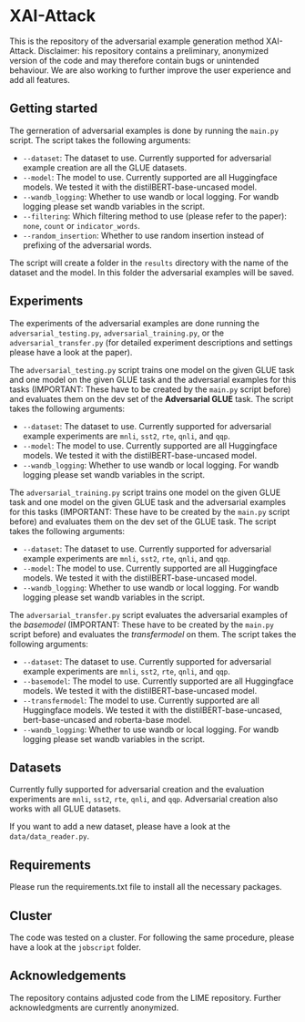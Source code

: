 # XAI-Attack

This is the repository of the adversarial example generation method XAI-Attack.
Disclaimer: his repository contains a preliminary, anonymized version of the code and may therefore contain bugs or unintended behaviour. We are also working to further improve the user experience and add all features.


## Getting started
The gerneration of adversarial examples is done by running the `main.py` script. The script takes the following arguments:
- `--dataset`: The dataset to use. Currently supported for adversarial example creation are all the GLUE datasets.
- `--model`: The model to use. Currently supported are all Huggingface models. We tested it with the distilBERT-base-uncased model.
- `--wandb_logging`: Whether to use wandb or local logging. For wandb logging please set wandb variables in the script.
- `--filtering`: Which filtering method to use (please refer to the paper): `none`, `count` or `indicator_words`.
- `--random_insertion`: Whether to use random insertion instead of prefixing of the adversarial words.

The script will create a folder in the `results` directory with the name of the dataset and the model. In this folder the adversarial examples will be saved.


## Experiments
The experiments of the adversarial examples are done running the `adversarial_testing.py`, `adversarial_training.py`, or the `adversarial_transfer.py` (for detailed experiment descriptions and settings please have a look at the paper).


The `adversarial_testing.py` script trains one model on the given GLUE task and one model on the given GLUE task and the adversarial examples for this tasks (IMPORTANT: These have to be created by the `main.py` script before) and evaluates them on the dev set of the __Adversarial GLUE__ task. The script takes the following arguments:
- `--dataset`: The dataset to use. Currently supported for adversarial example experiments are `mnli`, `sst2`, `rte`, `qnli`, and `qqp`.
- `--model`: The model to use. Currently supported are all Huggingface models. We tested it with the distilBERT-base-uncased model.
- `--wandb_logging`: Whether to use wandb or local logging. For wandb logging please set wandb variables in the script.

The `adversarial_training.py` script trains one model on the given GLUE task and one model on the given GLUE task and the adversarial examples for this tasks (IMPORTANT: These have to be created by the `main.py` script before) and evaluates them on the dev set of the GLUE task. The script takes the following arguments:
- `--dataset`: The dataset to use. Currently supported for adversarial example experiments are `mnli`, `sst2`, `rte`, `qnli`, and `qqp`.
- `--model`: The model to use. Currently supported are all Huggingface models. We tested it with the distilBERT-base-uncased model.
- `--wandb_logging`: Whether to use wandb or local logging. For wandb logging please set wandb variables in the script.

The `adversarial_transfer.py` script evaluates the adversarial examples of the *basemodel* (IMPORTANT: These have to be created by the `main.py` script before) and evaluates the *transfermodel* on them. The script takes the following arguments:
- `--dataset`: The dataset to use. Currently supported for adversarial example experiments are `mnli`, `sst2`, `rte`, `qnli`, and `qqp`.
- `--basemodel`: The model to use. Currently supported are all Huggingface models. We tested it with the distilBERT-base-uncased model.
- `--transfermodel`: The model to use. Currently supported are all Huggingface models. We tested it with the distilBERT-base-uncased, bert-base-uncased and roberta-base model.
- `--wandb_logging`: Whether to use wandb or local logging. For wandb logging please set wandb variables in the script.


## Datasets

Currently fully supported for adversarial creation and the evaluation experiments are `mnli`, `sst2`, `rte`, `qnli`, and `qqp`.
Adversarial creation also works with all GLUE datasets.

If you want to add a new dataset, please have a look at the `data/data_reader.py`.


## Requirements 

Please run the requirements.txt file to install all the necessary packages.

## Cluster
The code was tested on a cluster. For following the same procedure, please have a look at the `jobscript` folder. 

## Acknowledgements
The repository contains adjusted code from the LIME repository.
Further acknowledgments are currently anonymized.
